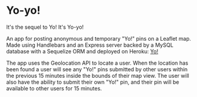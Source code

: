 # Yo-yo!
It's the sequel to Yo! It's Yo-yo!

An app for posting anonymous and temporary "Yo!" pins on a Leaflet map. Made using Handlebars and an Express server backed by a MySQL database with a Sequelize ORM and deployed on Heroku: [Yo!](https://apologetic-drake-58425.herokuapp.com/)

The app uses the Geolocation API to locate a user. When the location has been found a user will see any "Yo!" pins submitted by other users within the previous 15 minutes inside the bounds of their map view. The user will also have the ability to submit their own "Yo!" pin, and their pin will be available to other users for 15 minutes.
